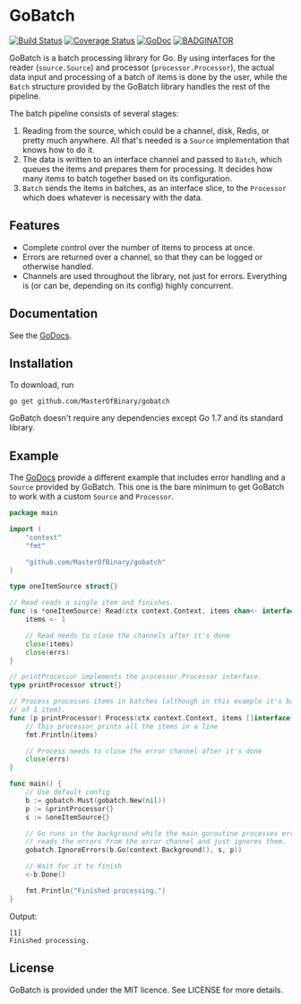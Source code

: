 GoBatch
=======

[![Build Status](https://travis-ci.org/MasterOfBinary/gobatch.svg?branch=master)](https://travis-ci.org/MasterOfBinary/gobatch)
[![Coverage Status](https://coveralls.io/repos/github/MasterOfBinary/gobatch/badge.svg?branch=master)](https://coveralls.io/github/MasterOfBinary/gobatch?branch=master)
[![GoDoc](https://godoc.org/github.com/MasterOfBinary/gobatch?status.svg)](https://godoc.org/github.com/MasterOfBinary/gobatch)
[![BADGINATOR](https://badginator.herokuapp.com/MasterOfBinary/gobatch.svg)](https://github.com/defunctzombie/badginator)

GoBatch is a batch processing library for Go. By using interfaces for the
reader (`source.Source`) and processor (`processor.Processor`), the actual
data input and processing of a batch of items is done by the user, while the
`Batch` structure provided by the GoBatch library handles the rest of the
pipeline.

The batch pipeline consists of several stages:

1. Reading from the source, which could be a channel, disk, Redis, or pretty
much anywhere. All that's needed is a `Source` implementation that knows how to
do it.
2. The data is written to an interface channel and passed to `Batch`, which queues
the items and prepares them for processing. It decides how many items to batch
together based on its configuration.
3. `Batch` sends the items in batches, as an interface slice, to the `Processor`
which does whatever is necessary with the data.

Features
--------

* Complete control over the number of items to process at once.
* Errors are returned over a channel, so that they can be logged or otherwise
handled.
* Channels are used throughout the library, not just for errors. Everything is
(or can be, depending on its config) highly concurrent.

Documentation
-------------

See the [GoDocs](https://godoc.org/github.com/MasterOfBinary/gobatch).

Installation
------------

To download, run

    go get github.com/MasterOfBinary/gobatch

GoBatch doesn't require any dependencies except Go 1.7 and its standard library.

Example
-------

The [GoDocs](https://godoc.org/github.com/MasterOfBinary/gobatch) provide a different
example that includes error handling and a `Source` provided by GoBatch. This one is
the bare minimum to get GoBatch to work with a custom `Source` and `Processor`.

```go
package main

import (
	"context"
	"fmt"

	"github.com/MasterOfBinary/gobatch"
)

type oneItemSource struct{}

// Read reads a single item and finishes.
func (s *oneItemSource) Read(ctx context.Context, items chan<- interface{}, errs chan<- error) {
	items <- 1

	// Read needs to close the channels after it's done
	close(items)
	close(errs)
}

// printProcessor implements the processor.Processor interface.
type printProcessor struct{}

// Process processes items in batches (although in this example it's batches
// of 1 item).
func (p printProcessor) Process(ctx context.Context, items []interface{}, errs chan<- error) {
	// This processor prints all the items in a line
	fmt.Println(items)

	// Process needs to close the error channel after it's done
	close(errs)
}

func main() {
	// Use default config
	b := gobatch.Must(gobatch.New(nil))
	p := &printProcessor{}
	s := &oneItemSource{}

	// Go runs in the background while the main goroutine processes errors. IgnoreErrors
	// reads the errors from the error channel and just ignores them.
	gobatch.IgnoreErrors(b.Go(context.Background(), s, p))

	// Wait for it to finish
	<-b.Done()

	fmt.Println("Finished processing.")
}
```

Output:

```
[1]
Finished processing.
```

License
-------

GoBatch is provided under the MIT licence. See LICENSE for more details.